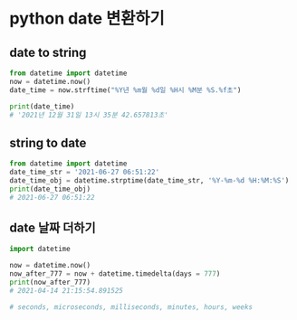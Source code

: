 # python date 변환하기

## date to string

```python
from datetime import datetime
now = datetime.now()
date_time = now.strftime("%Y년 %m월 %d일 %H시 %M분 %S.%f초")

print(date_time)
# '2021년 12월 31일 13시 35분 42.657813초'
```



## string to date

```python
from datetime import datetime
date_time_str = '2021-06-27 06:51:22'
date_time_obj = datetime.strptime(date_time_str, '%Y-%m-%d %H:%M:%S')
print(date_time_obj)
# 2021-06-27 06:51:22
```



## date 날짜 더하기

```python
import datetime

now = datetime.now()
now_after_777 = now + datetime.timedelta(days = 777)
print(now_after_777) 
# 2021-04-14 21:15:54.891525

# seconds, microseconds, milliseconds, minutes, hours, weeks
```


